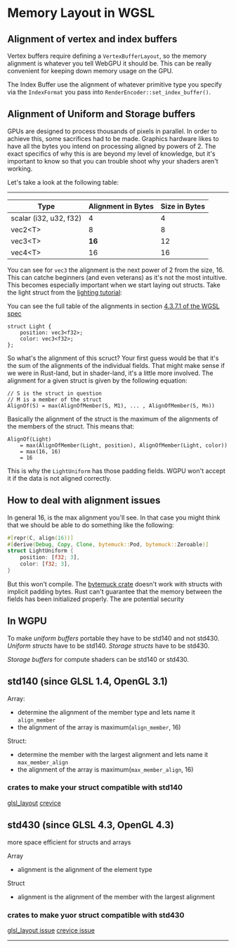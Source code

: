 # Memory Layout in WGSL

## Alignment of vertex and index buffers

Vertex buffers require defining a `VertexBufferLayout`, so the memory alignment is whatever
you tell WebGPU it should be. This can be really convenient for keeping down memory usage
on the GPU.

The Index Buffer use the alignment of whatever primitive type you specify via the `IndexFormat`
you pass into `RenderEncoder::set_index_buffer()`.

## Alignment of Uniform and Storage buffers

GPUs are designed to process thousands of pixels in parallel. In order to achieve this,
some sacrifices had to be made. Graphics hardware likes to have all the bytes you intend
on processing aligned by powers of 2. The exact specifics of why this is are beyond 
my level of knowledge, but it's important to know so that you can trouble shoot why your
shaders aren't working.

<!-- The The address of the position of an instance in memory has to a multiple of its alignment.
Normally alignment is the same as size. Exceptions are vec3, structs and arrays. A vec3
is padded to be a vec4 which means it behaves as if it was a vec4 just that the last entry
is not used. -->

Let's take a look at the following table:

---------------------------------------------------------------
| Type                   | Alignment in Bytes | Size in Bytes |
|------------------------|--------------------|---------------|
| scalar (i32, u32, f32) |                  4 |             4 |
| vec2&lt;T&gt;          |                  8 |             8 |
| vec3&lt;T&gt;          |             **16** |            12 |
| vec4&lt;T&gt;          |                 16 |            16 |

You can see for `vec3` the alignment is the next power of 2 from the size, 16. This can
catche beginners (and even veterans) as it's not the most intuitive. This becomes especially
important when we start laying out structs. Take the light struct from the [lighting tutorial](../../intermediate/tutorial10-lighting/#seeing-the-light):

You can see the full table of the alignments in section [4.3.7.1 of the WGSL spec](https://www.w3.org/TR/WGSL/#alignment-and-size)

```wgsl
struct Light {
    position: vec3<f32>;
    color: vec3<f32>;
};
```

So what's the alignment of this scruct? Your first guess would be that it's the sum of
the alignments of the individual fields. That might make sense if we were in Rust-land,
but in shader-land, it's a little more involved. The alignment for a given struct is given
by the following equation:

```
// S is the struct in question
// M is a member of the struct
AlignOf(S) = max(AlignOfMember(S, M1), ... , AlignOfMember(S, Mn))
```

Basically the alignment of the struct is the maximum of the alignments of the members of
the struct. This means that: 

```
AlignOf(Light) 
    = max(AlignOfMember(Light, position), AlignOfMember(Light, color))
    = max(16, 16)
    = 16
```

This is why the `LightUniform` has those padding fields. WGPU won't accept it if the data
is not aligned correctly.

## How to deal with alignment issues

In general 16, is the max alignment you'll see. In that case you might think that we should
be able to do something like the following:

```rust
#[repr(C, align(16))]
#[derive(Debug, Copy, Clone, bytemuck::Pod, bytemuck::Zeroable)]
struct LightUniform {
    position: [f32; 3],
    color: [f32; 3],
}
```

But this won't compile. The [bytemuck crate](https://docs.rs/bytemuck/) doesn't work with
structs with implicit padding bytes. Rust can't guarantee that the memory between the fields
has been initialized properly. The are potential security 

## In WGPU

To make *uniform buffers* portable they have to be std140 and not std430.
*Uniform structs* have to be std140.
*Storage structs* have to be std430.

*Storage buffers* for compute shaders can be std140 or std430.

## std140 (since GLSL 1.4, OpenGL 3.1)

Array:

- determine the alignment of the member type and lets name it `align_member`
- the alignment of the array is maximum(`align_member`, 16)

Struct:

- determine the member with the largest alignment and lets name it `max_member_align`
- the alignment of the array is maximum(`max_member_align`, 16)

### crates to make your struct compatible with std140

[glsl_layout](https://github.com/rustgd/glsl-layout)
[crevice](https://github.com/LPGhatguy/crevice)

## std430 (since GLSL 4.3, OpenGL 4.3)

more space efficient for structs and arrays

Array

- alignment is the alignment of the element type

Struct

- alignment is the alignment of the member with the largest alignment

### crates to make yuor struct compatible with std430

[glsl_layout issue](https://github.com/rustgd/glsl-layout/issues/9)
[crevice issue](https://github.com/LPGhatguy/crevice/issues/1)

----

<!-- ## memory qualifiers

TODO readonly, writeonly, restrict -->
